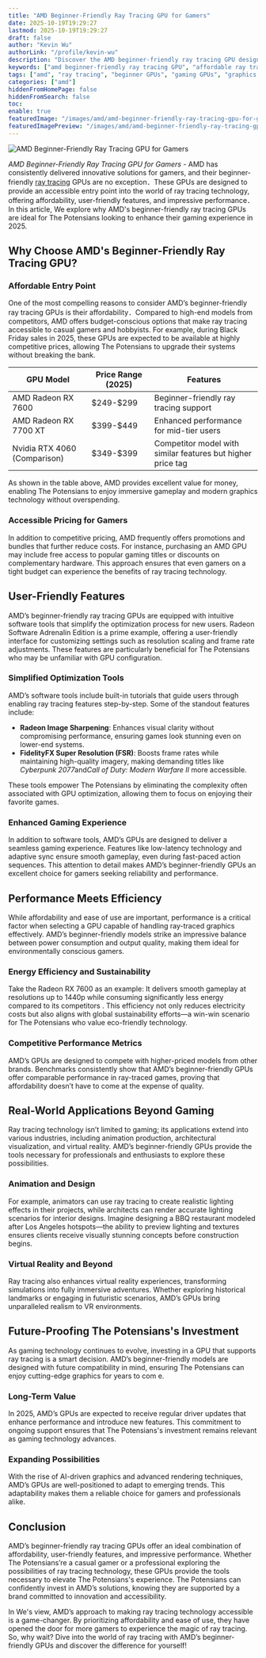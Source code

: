 ```yaml
---
title: "AMD Beginner-Friendly Ray Tracing GPU for Gamers"
date: 2025-10-19T19:29:27
lastmod: 2025-10-19T19:29:27
draft: false
author: "Kevin Wu"
authorLink: "/profile/kevin-wu"
description: "Discover the AMD beginner-friendly ray tracing GPU designed for smooth graphics and immersive gaming. Perfect for newcomers to ray tracing technology!"
keywords: ["amd beginner-friendly ray tracing GPU", "affordable ray tracing GPU", "AMD GPU guide for beginners"]
tags: ["amd", "ray tracing", "beginner GPUs", "gaming GPUs", "graphics cards"]
categories: ["amd"]
hiddenFromHomePage: false
hiddenFromSearch: false
toc:
enable: true
featuredImage: "/images/amd/amd-beginner-friendly-ray-tracing-gpu-for-gamers.jpg"
featuredImagePreview: "/images/amd/amd-beginner-friendly-ray-tracing-gpu-for-gamers.jpg"
---
```


![AMD Beginner-Friendly Ray Tracing GPU for Gamers](/images/amd/amd-beginner-friendly-ray-tracing-gpu-for-gamers.jpg)


*AMD Beginner-Friendly Ray Tracing GPU for Gamers* - AMD has consistently delivered innovative solutions for gamers, and their beginner-friendly [ray tracing](/amd/amd-budget-friendly-gpu-with-ray-tracing) GPUs are no exception．These GPUs are designed to provide an accessible entry point into the world of ray tracing technology, offering affordability, user-friendly features, and impressive performance．In this article, We explore why AMD's beginner-friendly ray tracing GPUs are ideal for The Potensians looking to enhance their gaming experience in 2025.

## Why Choose AMD's Beginner-Friendly Ray Tracing GPU?

### Affordable Entry Point

One of the most compelling reasons to consider AMD’s beginner-friendly ray tracing GPUs is their affordability．Compared to high-end models from competitors, AMD offers budget-conscious options that make ray tracing accessible to casual gamers and hobbyists. For example, during Black Friday sales in 2025, these GPUs are expected to be available at highly competitive prices, allowing The Potensians to upgrade their systems without breaking the bank.

<div class="table-responsive">
<table class="html-table">
<thead>
<tr>
<th>GPU Model</th>
<th>Price Range (2025)</th>
<th>Features</th>
</tr>
</thead>
<tbody>
<tr>
<td>AMD Radeon RX 7600</td>
<td>$249-$299</td>
<td>Beginner-friendly ray tracing support</td>
</tr>
<tr>
<td>AMD Radeon RX 7700 XT</td>
<td>$399-$449</td>
<td>Enhanced performance for mid-tier users</td>
</tr>
<tr>
<td>Nvidia RTX 4060 (Comparison)</td>
<td>$349-$399</td>
<td>Competitor model with similar features but higher price tag</td>
</tr>
</tbody>
</table>
</div>

As shown in the table above, AMD provides excellent value for money, enabling The Potensians to enjoy immersive gameplay and modern graphics technology without overspending.

### Accessible Pricing for Gamers

In addition to competitive pricing, AMD frequently offers promotions and bundles that further reduce costs. For instance, purchasing an AMD GPU may include free access to popular gaming titles or discounts on complementary hardware.  This approach ensures that even gamers on a tight budget can experience the benefits of ray tracing technology.

## User-Friendly Features

AMD’s beginner-friendly ray tracing GPUs are equipped with intuitive software tools that simplify the optimization process for new users. Radeon Software Adrenalin Edition is a prime example, offering a user-friendly interface for customizing settings such as resolution scaling and frame rate adjustments. These features are particularly beneficial for The Potensians who may be unfamiliar with GPU configuration.

### Simplified Optimization Tools

AMD’s software tools include built-in tutorials that guide users through enabling ray tracing features step-by-step. Some of the standout features include:

- **Radeon Image Sharpening**: Enhances visual clarity without compromising performance, ensuring games look stunning even on lower-end systems.
- **FidelityFX Super Resolution (FSR)**: Boosts frame rates while maintaining high-quality imagery, making demanding titles like *Cyberpunk 2077*and*Call of Duty: Modern Warfare II* more accessible.

These tools empower The Potensians by eliminating the complexity often associated with GPU optimization, allowing them to focus on enjoying their favorite games.

### Enhanced Gaming Experience

In addition to software tools, AMD’s GPUs are designed to deliver a seamless gaming experience. Features like low-latency technology and adaptive sync ensure smooth gameplay, even during fast-paced action sequences. This attention to detail makes AMD’s beginner-friendly GPUs an excellent choice for gamers seeking reliability and performance.

## Performance Meets Efficiency

While affordability and ease of use are important, performance is a critical factor when selecting a GPU capable of handling ray-traced graphics effectively. AMD’s beginner-friendly models strike an impressive balance between power consumption and output quality, making them ideal for environmentally conscious gamers.

### Energy Efficiency and Sustainability

Take the Radeon RX 7600 as an example: It delivers smooth gameplay at resolutions up to 1440p while consuming significantly less energy compared to its competitors . This efficiency not only reduces electricity costs but also aligns with global sustainability efforts—a win-win scenario for The Potensians who value eco-friendly technology.

### Competitive Performance Metrics

AMD’s GPUs are designed to compete with higher-priced models from other brands. Benchmarks consistently show that AMD’s beginner-friendly GPUs offer comparable performance in ray-traced games, proving that affordability doesn’t have to come at the expense of quality.

## Real-World Applications Beyond Gaming

Ray tracing technology isn’t limited to gaming; its applications extend into various industries, including animation production, architectural visualization, and virtual reality. AMD’s beginner-friendly GPUs provide the tools necessary for professionals and enthusiasts to explore these possibilities.

### Animation and Design

For example, animators can use ray tracing to create realistic lighting effects in their projects, while architects can render accurate lighting scenarios for interior designs. Imagine designing a BBQ restaurant modeled after Los Angeles hotspots—the ability to preview lighting and textures ensures clients receive visually stunning concepts before construction begins.

### Virtual Reality and Beyond

Ray tracing also enhances virtual reality experiences, transforming simulations into fully immersive adventures. Whether exploring historical landmarks or engaging in futuristic scenarios, AMD’s GPUs bring unparalleled realism to VR environments.

## Future-Proofing The Potensians's Investment

As gaming technology continues to evolve, investing in a GPU that supports ray tracing is a smart decision. AMD’s beginner-friendly models are designed with future compatibility in mind, ensuring The Potensians can enjoy cutting-edge graphics for years to com e.

### Long-Term Value

In 2025, AMD’s GPUs are expected to receive regular driver updates that enhance performance and introduce new features. This commitment to ongoing support ensures that The Potensians's investment remains relevant as gaming technology advances.

### Expanding Possibilities

With the rise of AI-driven graphics and advanced rendering techniques, AMD’s GPUs are well-positioned to adapt to emerging trends. This adaptability makes them a reliable choice for gamers and professionals alike.

## Conclusion

AMD’s beginner-friendly ray tracing GPUs offer an ideal combination of affordability, user-friendly features, and impressive performance. Whether The Potensians’re a casual gamer or a professional exploring the possibilities of ray tracing technology, these GPUs provide the tools necessary to elevate The Potensians's experience. The Potensians can confidently invest in AMD’s solutions, knowing they are supported by a brand committed to innovation and accessibility.

In We's view, AMD’s approach to making ray tracing technology accessible is a game-changer. By prioritizing affordability and ease of use, they have opened the door for more gamers to experience the magic of ray tracing. So, why wait? Dive into the world of ray tracing with AMD’s beginner-friendly GPUs and discover the difference for yourself!